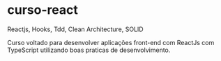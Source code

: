 # curso-react
Reactjs, Hooks, Tdd, Clean Architecture, SOLID

Curso voltado para desenvolver aplicações front-end com ReactJs com TypeScript utilizando boas praticas de desenvolvimento.
